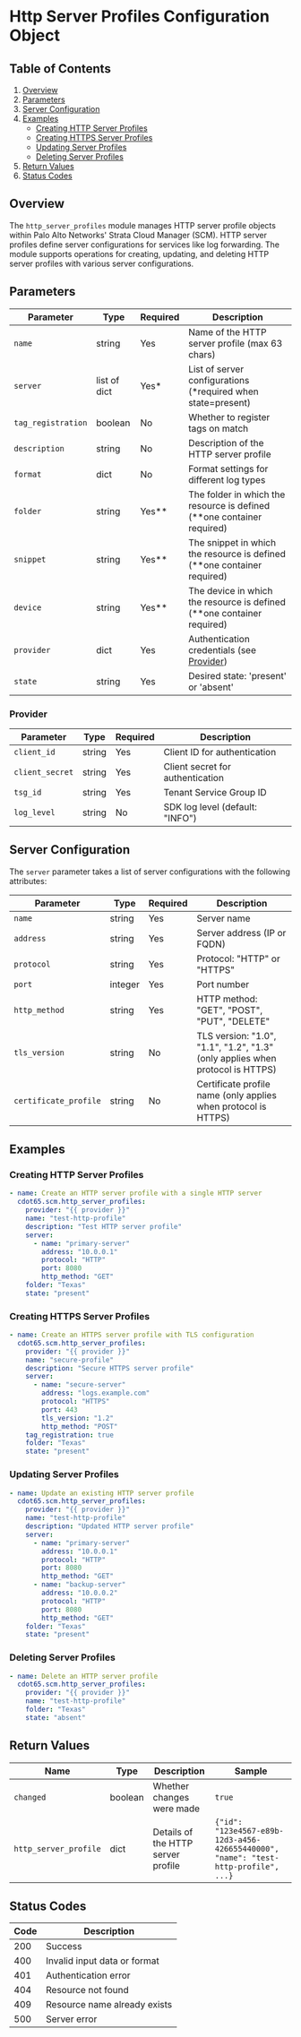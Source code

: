 # Http Server Profiles Configuration Object

## Table of Contents

1. [Overview](#overview)
2. [Parameters](#parameters)
3. [Server Configuration](#server-configuration)
4. [Examples](#examples)
   - [Creating HTTP Server Profiles](#creating-http-server-profiles)
   - [Creating HTTPS Server Profiles](#creating-https-server-profiles)
   - [Updating Server Profiles](#updating-server-profiles)
   - [Deleting Server Profiles](#deleting-server-profiles)
5. [Return Values](#return-values)
6. [Status Codes](#status-codes)

## Overview

The `http_server_profiles` module manages HTTP server profile objects within Palo Alto Networks'
Strata Cloud Manager (SCM). HTTP server profiles define server configurations for services like log
forwarding. The module supports operations for creating, updating, and deleting HTTP server profiles
with various server configurations.

## Parameters

| Parameter          | Type         | Required | Description                                                               |
| ------------------ | ------------ | -------- | ------------------------------------------------------------------------- |
| `name`             | string       | Yes      | Name of the HTTP server profile (max 63 chars)                            |
| `server`           | list of dict | Yes\*    | List of server configurations (\*required when state=present)             |
| `tag_registration` | boolean      | No       | Whether to register tags on match                                         |
| `description`      | string       | No       | Description of the HTTP server profile                                    |
| `format`           | dict         | No       | Format settings for different log types                                   |
| `folder`           | string       | Yes\*\*  | The folder in which the resource is defined (\*\*one container required)  |
| `snippet`          | string       | Yes\*\*  | The snippet in which the resource is defined (\*\*one container required) |
| `device`           | string       | Yes\*\*  | The device in which the resource is defined (\*\*one container required)  |
| `provider`         | dict         | Yes      | Authentication credentials (see [Provider](#provider))                    |
| `state`            | string       | Yes      | Desired state: 'present' or 'absent'                                      |

### Provider

| Parameter       | Type   | Required | Description                      |
| --------------- | ------ | -------- | -------------------------------- |
| `client_id`     | string | Yes      | Client ID for authentication     |
| `client_secret` | string | Yes      | Client secret for authentication |
| `tsg_id`        | string | Yes      | Tenant Service Group ID          |
| `log_level`     | string | No       | SDK log level (default: "INFO")  |

## Server Configuration

The `server` parameter takes a list of server configurations with the following attributes:

| Parameter             | Type    | Required | Description                                                                   |
| --------------------- | ------- | -------- | ----------------------------------------------------------------------------- |
| `name`                | string  | Yes      | Server name                                                                   |
| `address`             | string  | Yes      | Server address (IP or FQDN)                                                   |
| `protocol`            | string  | Yes      | Protocol: "HTTP" or "HTTPS"                                                   |
| `port`                | integer | Yes      | Port number                                                                   |
| `http_method`         | string  | Yes      | HTTP method: "GET", "POST", "PUT", "DELETE"                                   |
| `tls_version`         | string  | No       | TLS version: "1.0", "1.1", "1.2", "1.3" (only applies when protocol is HTTPS) |
| `certificate_profile` | string  | No       | Certificate profile name (only applies when protocol is HTTPS)                |

## Examples

### Creating HTTP Server Profiles



```yaml
- name: Create an HTTP server profile with a single HTTP server
  cdot65.scm.http_server_profiles:
    provider: "{{ provider }}"
    name: "test-http-profile"
    description: "Test HTTP server profile"
    server:
      - name: "primary-server"
        address: "10.0.0.1"
        protocol: "HTTP"
        port: 8080
        http_method: "GET"
    folder: "Texas"
    state: "present"
```


### Creating HTTPS Server Profiles



```yaml
- name: Create an HTTPS server profile with TLS configuration
  cdot65.scm.http_server_profiles:
    provider: "{{ provider }}"
    name: "secure-profile"
    description: "Secure HTTPS server profile"
    server:
      - name: "secure-server"
        address: "logs.example.com"
        protocol: "HTTPS"
        port: 443
        tls_version: "1.2"
        http_method: "POST"
    tag_registration: true
    folder: "Texas"
    state: "present"
```


### Updating Server Profiles



```yaml
- name: Update an existing HTTP server profile
  cdot65.scm.http_server_profiles:
    provider: "{{ provider }}"
    name: "test-http-profile"
    description: "Updated HTTP server profile"
    server:
      - name: "primary-server"
        address: "10.0.0.1"
        protocol: "HTTP"
        port: 8080
        http_method: "GET"
      - name: "backup-server"
        address: "10.0.0.2"
        protocol: "HTTP"
        port: 8080
        http_method: "GET"
    folder: "Texas"
    state: "present"
```


### Deleting Server Profiles



```yaml
- name: Delete an HTTP server profile
  cdot65.scm.http_server_profiles:
    provider: "{{ provider }}"
    name: "test-http-profile"
    folder: "Texas"
    state: "absent"
```


## Return Values

| Name                  | Type    | Description                        | Sample                                                                             |
| --------------------- | ------- | ---------------------------------- | ---------------------------------------------------------------------------------- |
| `changed`             | boolean | Whether changes were made          | `true`                                                                             |
| `http_server_profile` | dict    | Details of the HTTP server profile | `{"id": "123e4567-e89b-12d3-a456-426655440000", "name": "test-http-profile", ...}` |

## Status Codes

| Code | Description                  |
| ---- | ---------------------------- |
| 200  | Success                      |
| 400  | Invalid input data or format |
| 401  | Authentication error         |
| 404  | Resource not found           |
| 409  | Resource name already exists |
| 500  | Server error                 |
